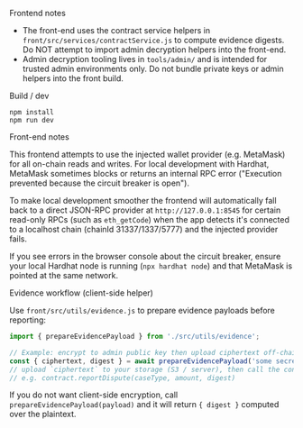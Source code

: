 Frontend notes

- The front-end uses the contract service helpers in `front/src/services/contractService.js` to compute evidence digests. Do NOT attempt to import admin decryption helpers into the front-end.
- Admin decryption tooling lives in `tools/admin/` and is intended for trusted admin environments only. Do not bundle private keys or admin helpers into the front build.

Build / dev

```
npm install
npm run dev
```
Front-end notes

This frontend attempts to use the injected wallet provider (e.g. MetaMask) for all on-chain reads and writes. For local development with Hardhat, MetaMask sometimes blocks or returns an internal RPC error ("Execution prevented because the circuit breaker is open").

To make local development smoother the frontend will automatically fall back to a direct JSON-RPC provider at `http://127.0.0.1:8545` for certain read-only RPCs (such as `eth_getCode`) when the app detects it's connected to a localhost chain (chainId 31337/1337/5777) and the injected provider fails.

If you see errors in the browser console about the circuit breaker, ensure your local Hardhat node is running (`npx hardhat node`) and that MetaMask is pointed at the same network.

Evidence workflow (client-side helper)

Use `front/src/utils/evidence.js` to prepare evidence payloads before reporting:

```js
import { prepareEvidencePayload } from './src/utils/evidence';

// Example: encrypt to admin public key then upload ciphertext off-chain
const { ciphertext, digest } = await prepareEvidencePayload('some secret text', { encryptToAdminPubKey: '04abcd...' });
// upload `ciphertext` to your storage (S3 / server), then call the contract with `digest`
// e.g. contract.reportDispute(caseType, amount, digest)
```

If you do not want client-side encryption, call `prepareEvidencePayload(payload)` and it will return `{ digest }` computed over the plaintext.
